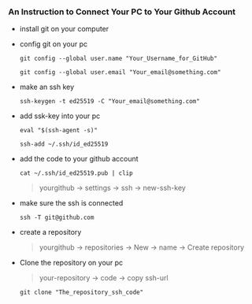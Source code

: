 ### An Instruction to Connect Your PC to Your Github Account


* install git on your computer

* config git on your pc
    ```
    git config --global user.name "Your_Username_for_GitHub"
    ```
    ```
    git config --global user.email "Your_email@something.com"
    ```

* make an ssh key
    ```
    ssh-keygen -t ed25519 -C "Your_email@something.com"
    ```

* add ssk-key into your pc
    ```
    eval "$(ssh-agent -s)"
    ```
    ```
    ssh-add ~/.ssh/id_ed25519
    ```

* add the code to your github account
    ```
    cat ~/.ssh/id_ed25519.pub | clip
    ```
    > yourgithub -> settings -> ssh -> new-ssh-key

* make sure the ssh is connected
    ```
    ssh -T git@github.com
    ```

* create a repository
    > yourgithub -> repositories -> New -> name -> Create repository

* Clone the repository on your pc
    > your-repository -> code -> copy ssh-url
    ```
    git clone "The_repository_ssh_code"
    ```